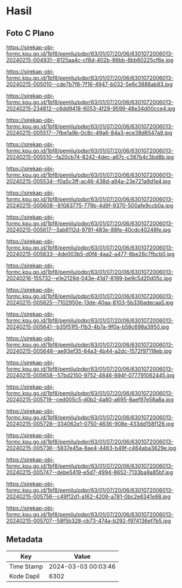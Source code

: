 # Hasil

## Foto C Plano

https://sirekap-obj-formc.kpu.go.id/1bf8/pemilu/pdpr/63/01/07/20/06/6301072006013-20240215-004931--8125aa4c-cf8d-402b-86bb-8bb60225cf6e.jpg

https://sirekap-obj-formc.kpu.go.id/1bf8/pemilu/pdpr/63/01/07/20/06/6301072006013-20240215-005010--cde7b7f8-7f16-4947-b032-5e6c3888ab83.jpg

https://sirekap-obj-formc.kpu.go.id/1bf8/pemilu/pdpr/63/01/07/20/06/6301072006013-20240215-234812--c6dd9418-6053-4f29-9599-48e34d00cce4.jpg

https://sirekap-obj-formc.kpu.go.id/1bf8/pemilu/pdpr/63/01/07/20/06/6301072006013-20240215-005517--7fbe1a9b-0c8c-49a6-84a3-ece38d8547a9.jpg

https://sirekap-obj-formc.kpu.go.id/1bf8/pemilu/pdpr/63/01/07/20/06/6301072006013-20240215-005510--fa20cb74-8242-4dec-a67c-c387b4c3bd8b.jpg

https://sirekap-obj-formc.kpu.go.id/1bf8/pemilu/pdpr/63/01/07/20/06/6301072006013-20240215-005534--f0a5c3ff-ac46-438d-a94a-23e721a9d1e4.jpg

https://sirekap-obj-formc.kpu.go.id/1bf8/pemilu/pdpr/63/01/07/20/06/6301072006013-20240215-005608--81063775-779b-4d9f-9370-500afe9ccb0a.jpg

https://sirekap-obj-formc.kpu.go.id/1bf8/pemilu/pdpr/63/01/07/20/06/6301072006013-20240215-005617--3ab6112d-9791-483e-88fe-40cdc40248fe.jpg

https://sirekap-obj-formc.kpu.go.id/1bf8/pemilu/pdpr/63/01/07/20/06/6301072006013-20240215-005633--4de003b5-d0f4-4aa2-a477-6be26c7fbcb0.jpg

https://sirekap-obj-formc.kpu.go.id/1bf8/pemilu/pdpr/63/01/07/20/06/6301072006013-20240216-155732--e1e2129d-043e-41d7-8199-be9c5d20d05c.jpg

https://sirekap-obj-formc.kpu.go.id/1bf8/pemilu/pdpr/63/01/07/20/06/6301072006013-20240215-005625--7102950e-13de-40aa-8103-5b336adecaa5.jpg

https://sirekap-obj-formc.kpu.go.id/1bf8/pemilu/pdpr/63/01/07/20/06/6301072006013-20240215-005641--b35f51f5-f1b3-4b7a-9f0a-b58c698a3950.jpg

https://sirekap-obj-formc.kpu.go.id/1bf8/pemilu/pdpr/63/01/07/20/06/6301072006013-20240215-005648--ae93ef35-84a3-4b44-a2dc-1572f97118eb.jpg

https://sirekap-obj-formc.kpu.go.id/1bf8/pemilu/pdpr/63/01/07/20/06/6301072006013-20240215-005658--57bd2150-9752-4846-894f-077791062445.jpg

https://sirekap-obj-formc.kpu.go.id/1bf8/pemilu/pdpr/63/01/07/20/06/6301072006013-20240215-005719--ced005c5-d0b2-4a80-a695-8aef97e58a8a.jpg

https://sirekap-obj-formc.kpu.go.id/1bf8/pemilu/pdpr/63/01/07/20/06/6301072006013-20240215-005728--334062e1-0750-4636-908e-433dd158f126.jpg

https://sirekap-obj-formc.kpu.go.id/1bf8/pemilu/pdpr/63/01/07/20/06/6301072006013-20240215-005736--5837e45a-8ae4-4463-b49f-c464aba3629e.jpg

https://sirekap-obj-formc.kpu.go.id/1bf8/pemilu/pdpr/63/01/07/20/06/6301072006013-20240215-005747--debe5419-e5d7-4994-8652-7133ba9a85bf.jpg

https://sirekap-obj-formc.kpu.go.id/1bf8/pemilu/pdpr/63/01/07/20/06/6301072006013-20240215-005756--c49f12d1-a162-4209-a781-0bc2e6341e88.jpg

https://sirekap-obj-formc.kpu.go.id/1bf8/pemilu/pdpr/63/01/07/20/06/6301072006013-20240215-005707--58f5b328-cb73-474a-b292-f974136ef7b5.jpg


## Metadata

| Key        | Value               |
| ---------- | ------------------- |
| Time Stamp | 2024-03-03 00:03:46 |
| Kode Dapil | 6302                |



